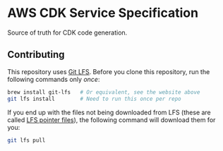 # AWS CDK Service Specification

Source of truth for CDK code generation.

## Contributing

This repository uses [Git LFS](https://git-lfs.com/). Before you clone this repository, run the following commands
only *once*:

```sh
brew install git-lfs   # Or equivalent, see the website above
git lfs install        # Need to run this once per repo
```

If you end up with the files not being downloaded from LFS
(these are called [LFS pointer files](https://github.com/git-lfs/git-lfs/wiki/Tutorial#lfs-pointer-files-advanced)),
the following command will download them for you:

```sh
git lfs pull
```
